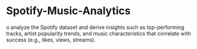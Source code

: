 # Spotify-Music-Analytics
o analyze the Spotify dataset and derive insights such as top-performing tracks, artist popularity trends, and music characteristics that correlate with success (e.g., likes, views, streams).
